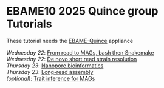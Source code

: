 # EBAME10 2025 Quince group Tutorials

These tutorial needs the [EBAME-Quince](https://biosphere.france-bioinformatique.fr/cloud/deployment/31686/) appliance

_Wednesday 22_:  [From read to MAGs, bash then Snakemake](Binning.md)\
_Wednesday 22_:  [De novo short read strain resolution](StrainResolution.md)\
_Thursday 23_:  [Nanopore bioinformatics](Nanopore.md)\
_Thursday 23_:  [Long-read assembly](Assembly2025.md)\
_(optional)_:  [Trait inference for MAGs](TraitInference.md)

